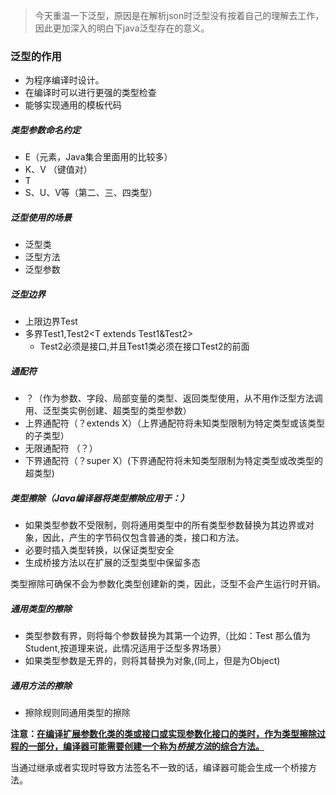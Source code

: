> 今天重温一下泛型，原因是在解析json时泛型没有按着自己的理解去工作，因此更加深入的明白下java泛型存在的意义。

### 泛型的作用

- 为程序编译时设计。
- 在编译时可以进行更强的类型检查
- 能够实现通用的模板代码

##### 类型参数命名约定

- E（元素，Java集合里面用的比较多）
- K、V （键值对）
- T
- S、U、V等（第二、三、四类型）

##### 泛型使用的场景

- 泛型类
- 泛型方法
- 泛型参数

##### 泛型边界

- 上限边界Test <T extends Test>
- 多界Test1,Test2<T extends Test1&Test2>
  - Test2必须是接口,并且Test1类必须在接口Test2的前面

##### 通配符

- ？（作为参数、字段、局部变量的类型、返回类型使用，从不用作泛型方法调用、泛型类实例创建、超类型的类型参数）
- 上界通配符（？extends X）（上界通配符将未知类型限制为特定类型或该类型的子类型）
- 无限通配符 （？）
- 下界通配符（？super X）(下界通配符将未知类型限制为特定类型或改类型的超类型)

##### 类型擦除（Java编译器将类型擦除应用于：）

- 如果类型参数不受限制，则将通用类型中的所有类型参数替换为其边界或对象，因此，产生的字节码仅包含普通的类，接口和方法。
- 必要时插入类型转换，以保证类型安全
- 生成桥接方法以在扩展的泛型类型中保留多态

类型擦除可确保不会为参数化类型创建新的类，因此，泛型不会产生运行时开销。

##### 通用类型的擦除

- 类型参数有界，则将每个参数替换为其第一个边界,（比如：Test<T extends Student> 那么值为Student,按道理来说，此情况适用于泛型多界场景）
- 如果类型参数是无界的，则将其替换为对象,(同上，但是为Object)

##### 通用方法的擦除

- 擦除规则同通用类型的擦除

**注意：[在编译扩展参数化类的类或接口或实现参数化接口的类时，作为类型擦除过程的一部分，编译器可能需要创建一个称为*桥接方法*的综合方法。](https://docs.oracle.com/javase/tutorial/java/generics/bridgeMethods.html)**

当通过继承或者实现时导致方法签名不一致的话，编译器可能会生成一个桥接方法。
